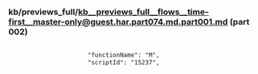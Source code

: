 ### kb/previews_full/kb__previews_full__flows__time-first__master-only@guest.har.part074.md.part001.md (part 002)

```md

                      "functionName": "M",
                      "scriptId": "15237",
    
```

```
